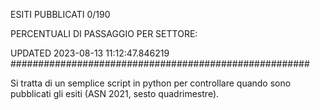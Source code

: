ESITI PUBBLICATI 0/190 

PERCENTUALI DI PASSAGGIO PER SETTORE:

UPDATED 2023-08-13 11:12:47.846219
###################################################### 

Si tratta di un semplice script in python per controllare quando sono pubblicati gli esiti (ASN 2021, sesto quadrimestre).

